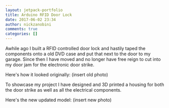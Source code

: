 ```yaml
---
layout: jetpack-portfolio
title: Arduino RFID Door Lock
date: 2017-06-02 23:34
author: nickzanobini
comments: true
categories: []
---
```

Awhile ago I built a RFID controlled door lock and hastily taped the components onto a old DVD case and put that next to the door to my garage. Since then I have moved and no longer have free reign to cut into my door jam for the electronic door strike.

Here's how it looked originally: (insert old photo)

To showcase my project I have designed and 3D printed a housing for both the door strike as well as all the electrical components.

Here's the new updated model: (insert new photo)

&nbsp;

&nbsp;
